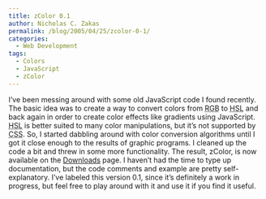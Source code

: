 ```yaml
---
title: zColor 0.1
author: Nicholas C. Zakas
permalink: /blog/2005/04/25/zcolor-0-1/
categories:
  - Web Development
tags:
  - Colors
  - JavaScript
  - zColor
---
```

I&#8217;ve been messing around with some old JavaScript code I found recently. The basic idea was to create a way to convert colors from <acronym title="Red-Green-Blue">RGB</acronym> to <acronym title="Hue-Saturation-Luminance">HSL</acronym> and back again in order to create color effects like gradients using JavaScript. <acronym title="Hue-Saturation-Luminance">HSL</acronym> is better suited to many color manipulations, but it&#8217;s not supported by <acronym title="Cascading Style Sheets">CSS</acronym>. So, I started dabbling around with color conversion algorithms until I got it close enough to the results of graphic programs. I cleaned up the code a bit and threw in some more functionality. The result, zColor, is now available on the <a title="Downloads" rel="internal" href="/downloads/">Downloads</a> page. I haven&#8217;t had the time to type up documentation, but the code comments and example are pretty self-explanatory. I&#8217;ve labeled this version 0.1, since it&#8217;s definitely a work in progress, but feel free to play around with it and use it if you find it useful.
